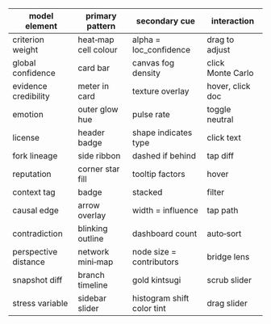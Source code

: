 | model element        | primary pattern      | secondary cue              | interaction       |
| -------------------- | -------------------- | -------------------------- | ----------------- |
| criterion weight     | heat‑map cell colour | alpha = loc_confidence     | drag to adjust    |
| global confidence    | card bar             | canvas fog density         | click Monte Carlo |
| evidence credibility | meter in card        | texture overlay            | hover, click doc  |
| emotion              | outer glow hue       | pulse rate                 | toggle neutral    |
| license              | header badge         | shape indicates type       | click text        |
| fork lineage         | side ribbon          | dashed if behind           | tap diff          |
| reputation           | corner star fill     | tooltip factors            | hover             |
| context tag          | badge                | stacked                    | filter            |
| causal edge          | arrow overlay        | width = influence          | tap path          |
| contradiction        | blinking outline     | dashboard count            | auto‑sort         |
| perspective distance | network mini‑map     | node size = contributors   | bridge lens       |
| snapshot diff        | branch timeline      | gold kintsugi              | scrub slider      |
| stress variable      | sidebar slider       | histogram shift color tint | drag slider       |
